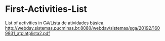 # First-Activities-List
List of activities in C#/Lista de atividades básica.
http://webdav.sistemas.pucminas.br:8080/webdav/sistemas/sga/20192/1609831_atplatplista2.pdf
